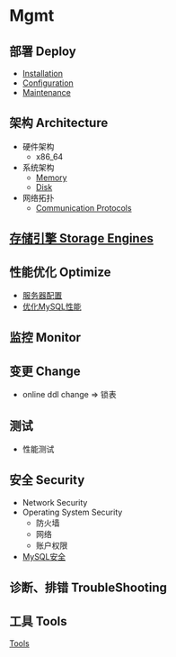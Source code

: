 # Mgmt

## 部署 Deploy

- [Installation](Installation/Readme.md)
- [Configuration](Configuration/Readme.md)
- [Maintenance](Maintenance/Readme.md)

## 架构 Architecture

- 硬件架构
  - x86_64
- 系统架构
  - [Memory](Architecture/Memory.md)
  - [Disk](Architecture/Disk.md)
- 网络拓扑
  - [Communication Protocols](Architecture/ComProtocols.md)

## [存储引擎 Storage Engines](StorageEngine/Readme.md)


##  性能优化 Optimize

- [服务器配置](Optimize/Server.md)
- [优化MySQL性能](Optimize/Readme.md)

## 监控 Monitor

## 变更 Change

- online ddl change => 锁表


## 测试

- 性能测试

## 安全 Security

- Network Security
- Operating System Security
  - 防火墙
  - 网络
  - 账户权限
- [MySQL安全](Security/Readme.md)

## 诊断、排错 TroubleShooting


## 工具 Tools

[Tools](Tools/Readme.md)

